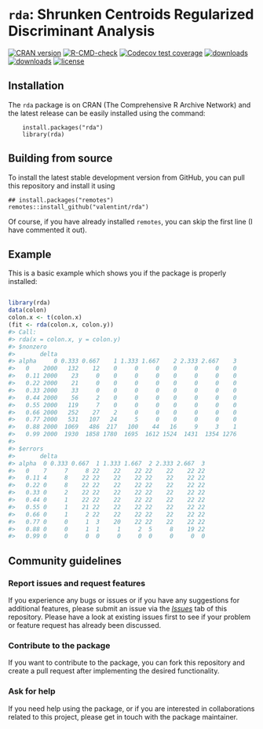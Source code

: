 
<!-- README.md is generated from README.Rmd. Please edit that file -->

# `rda`: Shrunken Centroids Regularized Discriminant Analysis

<!-- badges: start -->

[![CRAN
version](https://www.r-pkg.org/badges/version/rda)](https://cran.r-project.org/package=rda)
[![R-CMD-check](https://github.com/valentint/rda/actions/workflows/R-CMD-check.yaml/badge.svg)](https://github.com/valentint/rda/actions/workflows/R-CMD-check.yaml)
[![Codecov test
coverage](https://codecov.io/gh/valentint/rda/graph/badge.svg)](https://app.codecov.io/gh/valentint/rda)
[![downloads](https://cranlogs.r-pkg.org/badges/rda)](https://cran.r-project.org/package=rda)
[![downloads](https://cranlogs.r-pkg.org/badges/grand-total/rda)](https://cran.r-project.org/package=rda)
[![license](https://img.shields.io/badge/license-GPL--3-blue.svg)](https://www.gnu.org/licenses/gpl-3.0.en.html)
<!-- badges: end -->

## Installation

The `rda` package is on CRAN (The Comprehensive R Archive Network) and
the latest release can be easily installed using the command:

        install.packages("rda")
        library(rda)
        

## Building from source

To install the latest stable development version from GitHub, you can
pull this repository and install it using

    ## install.packages("remotes")
    remotes::install_github("valentint/rda")

Of course, if you have already installed `remotes`, you can skip the
first line (I have commented it out).

## Example

This is a basic example which shows you if the package is properly
installed:

``` r

library(rda)
data(colon)
colon.x <- t(colon.x)
(fit <- rda(colon.x, colon.y))
#> Call:
#> rda(x = colon.x, y = colon.y)
#> $nonzero
#>       delta
#> alpha     0 0.333 0.667    1 1.333 1.667    2 2.333 2.667    3
#>   0    2000   132    12    0     0     0    0     0     0    0
#>   0.11 2000    23     0    0     0     0    0     0     0    0
#>   0.22 2000    21     0    0     0     0    0     0     0    0
#>   0.33 2000    33     0    0     0     0    0     0     0    0
#>   0.44 2000    56     2    0     0     0    0     0     0    0
#>   0.55 2000   119     7    0     0     0    0     0     0    0
#>   0.66 2000   252    27    2     0     0    0     0     0    0
#>   0.77 2000   531   107   24     5     0    0     0     0    0
#>   0.88 2000  1069   486  217   100    44   16     9     3    1
#>   0.99 2000  1930  1858 1780  1695  1612 1524  1431  1354 1276
#> 
#> $errors
#>       delta
#> alpha  0 0.333 0.667  1 1.333 1.667  2 2.333 2.667  3
#>   0    7     7     8 22    22    22 22    22    22 22
#>   0.11 4     8    22 22    22    22 22    22    22 22
#>   0.22 0     8    22 22    22    22 22    22    22 22
#>   0.33 0     2    22 22    22    22 22    22    22 22
#>   0.44 0     1    22 22    22    22 22    22    22 22
#>   0.55 0     1    21 22    22    22 22    22    22 22
#>   0.66 0     1     2 22    22    22 22    22    22 22
#>   0.77 0     0     1  3    20    22 22    22    22 22
#>   0.88 0     0     1  1     1     2  5     8    19 22
#>   0.99 0     0     0  0     0     0  0     0     0  0
```

## Community guidelines

### Report issues and request features

If you experience any bugs or issues or if you have any suggestions for
additional features, please submit an issue via the
[*Issues*](https://github.com/valentint/rda/issues) tab of this
repository. Please have a look at existing issues first to see if your
problem or feature request has already been discussed.

### Contribute to the package

If you want to contribute to the package, you can fork this repository
and create a pull request after implementing the desired functionality.

### Ask for help

If you need help using the package, or if you are interested in
collaborations related to this project, please get in touch with the
package maintainer.
